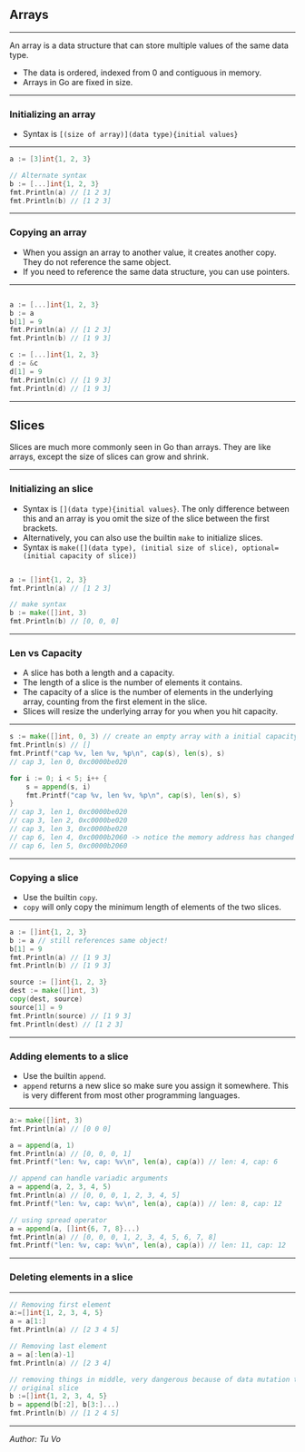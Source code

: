 ## Arrays

---

An array is a data structure that can store multiple values of the same data type.

- The data is ordered, indexed from 0 and contiguous in memory.
- Arrays in Go are fixed in size.

---

### Initializing an array

- Syntax is `[(size of array)](data type){initial values}`

---

```go
a := [3]int{1, 2, 3}

// Alternate syntax
b := [...]int{1, 2, 3}
fmt.Println(a) // [1 2 3]
fmt.Println(b) // [1 2 3]
```

---

### Copying an array

- When you assign an array to another value, it creates another copy. They do not reference the same object.
- If you need to reference the same data structure, you can use pointers.

---

```go

a := [...]int{1, 2, 3}
b := a
b[1] = 9
fmt.Println(a) // [1 2 3]
fmt.Println(b) // [1 9 3]

c := [...]int{1, 2, 3}
d := &c
d[1] = 9
fmt.Println(c) // [1 9 3]
fmt.Println(d) // [1 9 3]
```

---

## Slices

Slices are much more commonly seen in Go than arrays. They are like arrays, except the size of slices can grow and shrink.

---

### Initializing an slice

- Syntax is `[](data type){initial values}`. The only difference between this and an array is you omit the size of the slice between the first brackets.
- Alternatively, you can also use the builtin `make` to initialize slices.
- Syntax is `make([](data type), (initial size of slice), optional=(initial capacity of slice))`

```go

a := []int{1, 2, 3}
fmt.Println(a) // [1 2 3]

// make syntax
b := make([]int, 3)
fmt.Println(b) // [0, 0, 0]
```

---

### Len vs Capacity

- A slice has both a length and a capacity.
- The length of a slice is the number of elements it contains.
- The capacity of a slice is the number of elements in the underlying array, counting from the first element in the slice.
- Slices will resize the underlying array for you when you hit capacity.

---

```go
s := make([]int, 0, 3) // create an empty array with a initial capacity of 3
fmt.Println(s) // []
fmt.Printf("cap %v, len %v, %p\n", cap(s), len(s), s)
// cap 3, len 0, 0xc0000be020

for i := 0; i < 5; i++ {
    s = append(s, i)
    fmt.Printf("cap %v, len %v, %p\n", cap(s), len(s), s)
}
// cap 3, len 1, 0xc0000be020
// cap 3, len 2, 0xc0000be020
// cap 3, len 3, 0xc0000be020
// cap 6, len 4, 0xc0000b2060 -> notice the memory address has changed
// cap 6, len 5, 0xc0000b2060

```

---

### Copying a slice

- Use the builtin `copy`.
- `copy` will only copy the minimum length of elements of the two slices.

---

```go
a := []int{1, 2, 3}
b := a // still references same object!
b[1] = 9
fmt.Println(a) // [1 9 3]
fmt.Println(b) // [1 9 3]

source := []int{1, 2, 3}
dest := make([]int, 3)
copy(dest, source)
source[1] = 9
fmt.Println(source) // [1 9 3]
fmt.Println(dest) // [1 2 3]
```

---

### Adding elements to a slice

- Use the builtin `append`.
- `append` returns a new slice so make sure you assign it somewhere. This is very different from most other programming languages.

---

```go
a:= make([]int, 3)
fmt.Println(a) // [0 0 0]

a = append(a, 1)
fmt.Println(a) // [0, 0, 0, 1]
fmt.Printf("len: %v, cap: %v\n", len(a), cap(a)) // len: 4, cap: 6

// append can handle variadic arguments
a = append(a, 2, 3, 4, 5)
fmt.Println(a) // [0, 0, 0, 1, 2, 3, 4, 5]
fmt.Printf("len: %v, cap: %v\n", len(a), cap(a)) // len: 8, cap: 12

// using spread operator
a = append(a, []int{6, 7, 8}...)
fmt.Println(a) // [0, 0, 0, 1, 2, 3, 4, 5, 6, 7, 8]
fmt.Printf("len: %v, cap: %v\n", len(a), cap(a)) // len: 11, cap: 12

```

---

### Deleting elements in a slice

---

```go
// Removing first element
a:=[]int{1, 2, 3, 4, 5}
a = a[1:]
fmt.Println(a) // [2 3 4 5]

// Removing last element
a = a[:len(a)-1]
fmt.Println(a) // [2 3 4]

// removing things in middle, very dangerous because of data mutation to
// original slice
b :=[]int{1, 2, 3, 4, 5}
b = append(b[:2], b[3:]...)
fmt.Println(b) // [1 2 4 5]
```

---


_Author: Tu Vo_
